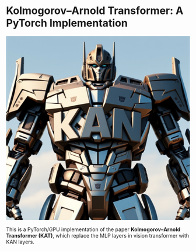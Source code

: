 # Kolmogorov–Arnold Transformer: A PyTorch Implementation

![KAT](assets/KAT.png)

This is a PyTorch/GPU implementation of the paper **Kolmogorov–Arnold Transformer (KAT)**, which replace the MLP layers in vision transformer with KAN layers.
